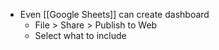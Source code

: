 - Even [[Google Sheets]] can create dashboard
	- File > Share > Publish to Web
	- Select what to include